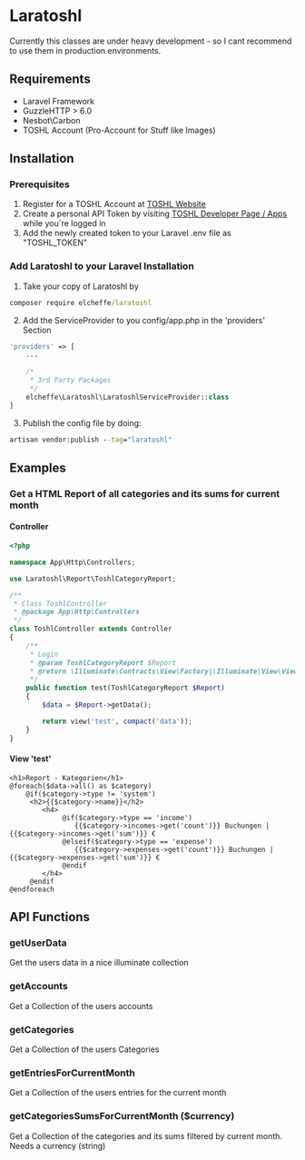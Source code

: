 # Laratoshl

Currently this classes are under heavy development - so I cant recommend to use them in production environments.

## Requirements
- Laravel Framework
- GuzzleHTTP > 6.0
- Nesbot\Carbon 
- TOSHL Account (Pro-Account for Stuff like Images)

## Installation

### Prerequisites
1. Register for a TOSHL Account at [TOSHL Website](https://www.toshl.com/)
2. Create a personal API Token by visiting [TOSHL Developer Page / Apps](https://developer.toshl.com/apps) while you`re logged in
3. Add the newly created token to your Laravel .env file as "TOSHL_TOKEN"

### Add Laratoshl to your Laravel Installation

1. Take your copy of Laratoshl by
```cmd
composer require elcheffe/laratoshl
```
2. Add the ServiceProvider to you config/app.php in the 'providers' Section
```php
'providers' => [
    ...
        
    /*
     * 3rd Party Packages
     */
    elcheffe\Laratoshl\LaratoshlServiceProvider::class
]
```

3. Publish the config file by doing:
```cmd
artisan vendor:publish --tag="laratoshl"
```

## Examples

### Get a HTML Report of all categories and its sums for current month

#### Controller 
```php
<?php

namespace App\Http\Controllers;

use Laratoshl\Report\ToshlCategoryReport;

/**
 * Class ToshlController
 * @package App\Http\Controllers
 */
class ToshlController extends Controller
{
    /**
     * Login
     * @param ToshlCategoryReport $Report
     * @return \Illuminate\Contracts\View\Factory|\Illuminate\View\View
     */
    public function test(ToshlCategoryReport $Report)
    {
        $data = $Report->getData();

        return view('test', compact('data'));
    }
}
```

#### View 'test'
```blade
<h1>Report - Kategorien</h1>
@foreach($data->all() as $category)
    @if($category->type != 'system')
     <h2>{{$category->name}}</h2>
        <h4>
             @if($category->type == 'income')
                {{$category->incomes->get('count')}} Buchungen |  {{$category->incomes->get('sum')}} €
             @elseif($category->type == 'expense')
                {{$category->expenses->get('count')}} Buchungen |  {{$category->expenses->get('sum')}} €
             @endif
        </h4>
     @endif
@endforeach
```
## API Functions

### getUserData  
Get the users data in a nice illuminate collection
### getAccounts  
Get a Collection of the users accounts
### getCategories 
Get a Collection of the users Categories 
### getEntriesForCurrentMonth
Get a Collection of the users entries for the current month
### getCategoriesSumsForCurrentMonth ($currency)
Get a Collection of the categories and its sums filtered by current month. Needs a currency (string)
